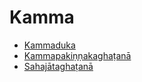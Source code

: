 # Kamma

* [Kammaduka](Kamma/Kammaduka.md)
* [Kammapakiṇṇakaghaṭanā](Kamma/Kammapakinnakaghatana.md)
* [Sahajātaghaṭanā](Kamma/Sahajataghatana.md)
